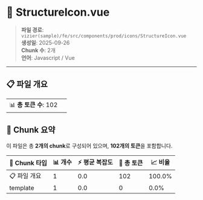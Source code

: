# 📄 StructureIcon.vue

> **파일 경로**: `vizier(sample)/fe/src/components/prod/icons/StructureIcon.vue`  
> **생성일**: 2025-09-26  
> **Chunk 수**: 2개  
> **언어**: Javascript / Vue
---


## 📋 파일 개요

| | |
|--|--|
| 📊 **총 토큰 수**: 102 |  |






## 🧩 Chunk 요약

이 파일은 총 **2개의 chunk**로 구성되어 있으며, **102개의 토큰**을 포함합니다.

| 🧩 Chunk 타입 | 📊 개수 | ⚡ 평균 복잡도 | 📝 총 토큰 | 📈 비율 |
|---------------|--------|-------------|----------|--------|
| 📋 파일 개요 | 1 | 0.0 | 102 | 100.0% |
| template | 1 | 0.0 | 0 | 0.0% |

